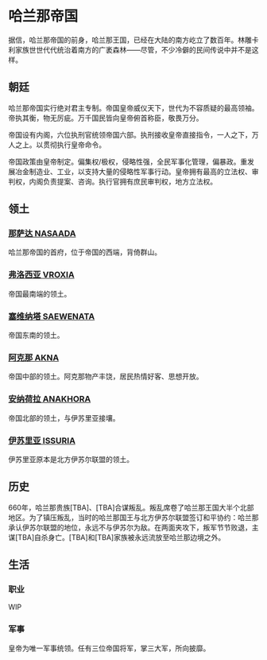 # 哈兰那帝国

据信，哈兰那帝国的前身，哈兰那王国，已经在大陆的南方屹立了数百年。林雕卡利家族世世代代统治着南方的广袤森林——尽管，不少冷僻的民间传说中并不是这样。

## 朝廷

哈兰那帝国实行绝对君主专制。帝国皇帝威仪天下，世代为不容质疑的最高领袖。帝执其衡，物无厉疵。万千国民皆向皇帝俯首称臣，敬畏万分。

帝国设有内阁，六位执刑官统领帝国六部。执刑接收皇帝直接指令，一人之下，万人之上。以贯彻执行皇帝命令。

帝国政策由皇帝制定。偏集权/极权，侵略性强，全民军事化管理，偏暴政。重发展冶金制造业、工业，以支持大量的侵略性军事行动。皇帝拥有最高的立法权、审判权，内阁负责提案、咨询。执行官拥有庶民审判权，地方立法权。

## 领土

### [那萨达 NASAADA](../settlements/geography/nasaada.md)

哈兰那帝国的首府，位于帝国的西端，背倚群山。

### [弗洛西亚 VROXIA](../settlements/geography/vroxia.md)

帝国最南端的领土。

### [塞维纳塔 SAEWENATA](../settlements/geography/saewenata.md)

帝国东南的领土。

### [阿克那 AKNA](../settlements/geography/akna.md)

帝国中部的领土。阿克那物产丰饶，居民热情好客、思想开放。

### [安纳荷拉 ANAKHORA](../settlements/geography/anakhora.md)

帝国北部的领土，与伊苏里亚接壤。

### [伊苏里亚 ISSURIA](../settlements/geography/issur.md)

伊苏里亚原本是北方伊苏尔联盟的领土。

## 历史

660年，哈兰那贵族\[TBA\]、\[TBA\]合谋叛乱。叛乱席卷了哈兰那王国大半个北部地区。为了镇压叛乱，当时的哈兰那国王与北方伊苏尔联盟签订和平协约：哈兰那承认伊苏尔联盟的地位，永远不与伊苏尔为敌。在两面夹攻下，叛军节节败退，主谋\[TBA\]自杀身亡。\[TBA\]和\[TBA\]家族被永远流放至哈兰那边境之外。

## 生活

### 职业

WIP

### 军事

皇帝为唯一军事统领。任有三位帝国将军，掌三大军，所向披靡。

